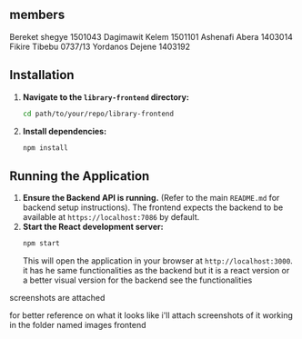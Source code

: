 ## members
Bereket shegye 1501043
Dagimawit Kelem 1501101
Ashenafi Abera 1403014
Fikire Tibebu 0737/13
Yordanos Dejene 1403192



## Installation

1.  **Navigate to the `library-frontend` directory:**
    ```bash
    cd path/to/your/repo/library-frontend
    ```
2.  **Install dependencies:**
    ```bash
    npm install
    ```

## Running the Application

1.  **Ensure the Backend API is running.** (Refer to the main `README.md` for backend setup instructions). The frontend expects the backend to be available at `https://localhost:7086` by default.
2.  **Start the React development server:**
    ```bash
    npm start
    ```
    This will open the application in your browser at `http://localhost:3000`.
it has he same functionalities as the backend but it is a react version or a better visual version for the backend see the functionalities

screenshots are attached


    
for better reference on what it looks like i'll attach screenshots of it working in the folder named images frontend 
